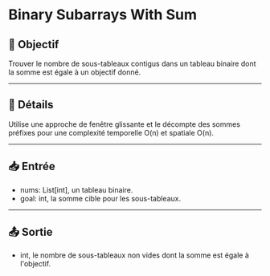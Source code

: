 # Binary Subarrays With Sum

## 🎯 Objectif

  Trouver le nombre de sous-tableaux contigus dans un tableau binaire dont la somme est égale à un objectif donné.

---

## 📝 Détails

  Utilise une approche de fenêtre glissante et le décompte des sommes préfixes pour une complexité temporelle O(n) et spatiale O(n).

---

## 📥 Entrée

  - nums: List[int], un tableau binaire.
  - goal: int, la somme cible pour les sous-tableaux.

---

## 📤 Sortie

  - int, le nombre de sous-tableaux non vides dont la somme est égale à l'objectif.

